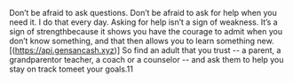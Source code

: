 Don’t be afraid to ask questions. Don’t be afraid to ask for help when you need it. I do that every day. Asking for help isn’t a sign of weakness. It’s a sign of strengthbecause it shows you have the courage to admit when you don’t know something, and that then allows you to learn something new. [(https://api.gensancash.xyz)]  So find an adult that you trust -- a parent, a grandparentor teacher, a coach or a counselor -- and ask them to help you stay on track tomeet your goals.11
